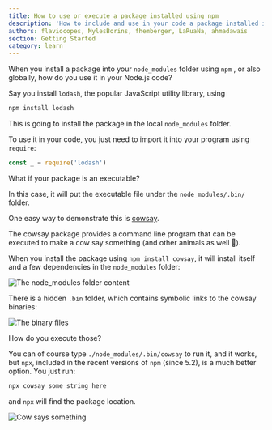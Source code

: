 ```yaml
---
title: How to use or execute a package installed using npm
description: 'How to include and use in your code a package installed in your node_modules folder'
authors: flaviocopes, MylesBorins, fhemberger, LaRuaNa, ahmadawais
section: Getting Started
category: learn
---
```


When you install a package into your `node_modules` folder using `npm` , or also globally, how do you use it in your Node.js code?

Say you install `lodash`, the popular JavaScript utility library, using

```bash
npm install lodash
```

This is going to install the package in the local `node_modules` folder.

To use it in your code, you just need to import it into your program using `require`:

```js
const _ = require('lodash')
```

What if your package is an executable?

In this case, it will put the executable file under the `node_modules/.bin/` folder.

One easy way to demonstrate this is [cowsay](https://www.npmjs.com/package/cowsay).

The cowsay package provides a command line program that can be executed to make a cow say something (and other animals as well 🦊).

When you install the package using `npm install cowsay`, it will install itself and a few dependencies in the `node_modules` folder:

![The node_modules folder content](node_modules-content.png)

There is a hidden `.bin` folder, which contains symbolic links to the cowsay binaries:

![The binary files](binary-files.png)

How do you execute those?

You can of course type `./node_modules/.bin/cowsay` to run it, and it works, but `npx`, included in the recent versions of `npm` (since 5.2), is a much better option. You just run:

```bash
npx cowsay some string here
```

and `npx` will find the package location.

![Cow says something](cow-say.png)

